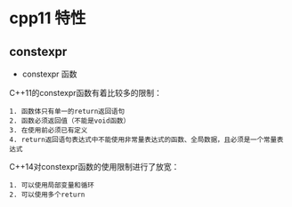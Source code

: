 # cpp11 特性

## constexpr

- constexpr 函数

C++11的constexpr函数有着比较多的限制：

    1. 函数体只有单一的return返回语句
    2. 函数必须返回值（不能是void函数）
    3. 在使用前必须已有定义
    4. return返回语句表达式中不能使用非常量表达式的函数、全局数据，且必须是一个常量表达式

C++14对constexpr函数的使用限制进行了放宽：

    1. 可以使用局部变量和循环
    2. 可以使用多个return

